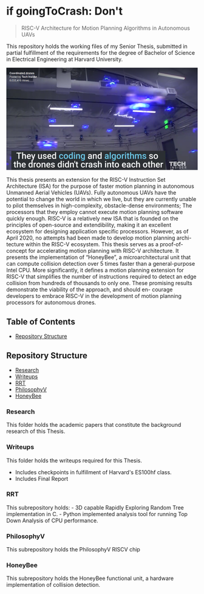 # if goingToCrash: Don't
> RISC-V Architecture for Motion Planning Algorithms in Autonomous UAVs

This repository holds the working files of my Senior Thesis, submitted in partial fulfillment of the requirements for the degree of Bachelor of Science in Electrical Engineering at Harvard University.

![ifgoingtocrash](Writeups/4_Report/chapters/chapter1/img/ifgoingtocrash.png)

This thesis presents an extension for the RISC-V Instruction Set Architecture (ISA) for the purpose of faster motion planning in autonomous Unmanned Aerial Vehicles (UAVs). Fully autonomous UAVs have the potential to change the world in which we live, but they are currently unable to pilot themselves in high-complexity, obstacle-dense environments; The processors that they employ cannot execute motion planning software quickly enough. RISC-V is a relatively new ISA that is founded on the principles of open-source and extendibility, making it an excellent ecosystem for designing application specific processors. However, as of April 2020, no attempts had been made to develop motion planning archi- tecture within the RISC-V ecosystem.
This thesis serves as a proof-of-concept for accelerating motion planning with RISC-V architecture. It presents the implementation of “HoneyBee”, a microarchitectural unit that can compute collision detection over 5 times faster than a general-purpose Intel CPU. More significantly, it defines a motion planning extension for RISC-V that simplifies the number of instructions required to detect an edge collision from hundreds of thousands to only one. These promising results demonstrate the viability of the approach, and should en- courage developers to embrace RISC-V in the development of motion planning processors for autonomous drones.

## Table of Contents
+ [Repository Structure](#structure)
	
## <a name=#structure></a>Repository Structure
+ [Research](#research)
+ [Writeups](#writeups)
+ [RRT](#rrt)
+ [PhilosophyV](#phil_v)
+ [HoneyBee](#honeybee)


### <a name=#research></a>Research
This folder holds the academic papers that constitute the background research of this Thesis.

### <a name=#writeups></a>Writeups
This folder holds the writeups required for this Thesis.
- Includes checkpoints in fulfillment of Harvard's ES100hf class.
- Includes Final Report

### <a name=#rrt></a>RRT
This subrepository holds:
	- 3D capable Rapidly Exploring Random Tree implementation in C.
	- Python implemented analysis tool for running Top Down Analysis of CPU performance.

### <a name=#phil_v></a>PhilosophyV
This subrepository holds the PhilosophyV RISCV chip

### <a name=honeybee></a>HoneyBee
This subrepository holds the HoneyBee functional unit, a hardware implementation of collision detection.
